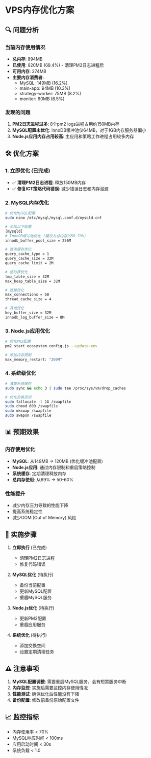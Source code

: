 # VPS内存优化方案

## 🔍 问题分析

### 当前内存使用情况
- **总内存**: 894MB
- **已使用**: 620MB (69.4%) - 清理PM2日志进程后
- **可用内存**: 274MB
- **主要内存消费者**:
  - MySQL: 149MB (16.2%)
  - main-app: 94MB (10.3%)
  - strategy-worker: 75MB (8.2%)
  - monitor: 60MB (6.5%)

### 发现的问题
1. **PM2日志进程过多**: 8个pm2 logs进程占用约150MB内存
2. **MySQL配置未优化**: InnoDB缓冲池仅64MB，对于1GB内存服务器偏小
3. **Node.js应用内存占用较高**: 主应用和策略工作进程占用较多内存

## 🛠️ 优化方案

### 1. 立即优化 (已完成)
- ✅ **清理PM2日志进程**: 释放150MB内存
- ✅ **修复ICT策略代码错误**: 减少错误日志和内存泄漏

### 2. MySQL内存优化
```bash
# 优化MySQL配置
sudo nano /etc/mysql/mysql.conf.d/mysqld.cnf

# 添加以下配置
[mysqld]
# InnoDB缓冲池优化 (建议为总内存的50-70%)
innodb_buffer_pool_size = 256M

# 查询缓存优化
query_cache_type = 1
query_cache_size = 32M
query_cache_limit = 2M

# 临时表优化
tmp_table_size = 32M
max_heap_table_size = 32M

# 连接优化
max_connections = 50
thread_cache_size = 4

# 其他优化
key_buffer_size = 32M
innodb_log_buffer_size = 8M
```

### 3. Node.js应用优化
```bash
# 优化PM2配置
pm2 start ecosystem.config.js --update-env

# 添加内存限制
max_memory_restart: "200M"
```

### 4. 系统级优化
```bash
# 清理系统缓存
sudo sync && echo 3 | sudo tee /proc/sys/vm/drop_caches

# 优化交换空间
sudo fallocate -l 1G /swapfile
sudo chmod 600 /swapfile
sudo mkswap /swapfile
sudo swapon /swapfile
```

## 📊 预期效果

### 内存使用优化
- **MySQL**: 从149MB → 120MB (优化缓冲池配置)
- **Node.js应用**: 通过内存限制和重启策略控制
- **系统缓存**: 定期清理释放内存
- **总内存使用**: 从69% → 50-60%

### 性能提升
- 减少内存压力导致的性能下降
- 提高系统稳定性
- 减少OOM (Out of Memory) 风险

## 🚀 实施步骤

1. **立即执行** (已完成)
   - 清理PM2日志进程
   - 修复代码错误

2. **MySQL优化** (待执行)
   - 备份当前配置
   - 更新MySQL配置
   - 重启MySQL服务

3. **Node.js优化** (待执行)
   - 更新PM2配置
   - 重启应用服务

4. **系统优化** (待执行)
   - 添加交换空间
   - 设置定期清理任务

## ⚠️ 注意事项

1. **MySQL配置调整**: 需要重启MySQL服务，会有短暂服务中断
2. **内存监控**: 实施后需要监控内存使用情况
3. **性能测试**: 确保优化后性能没有下降
4. **备份配置**: 修改前备份原始配置文件

## 📈 监控指标

- 内存使用率 < 70%
- MySQL响应时间 < 100ms
- 应用启动时间 < 30s
- 系统负载 < 1.0
